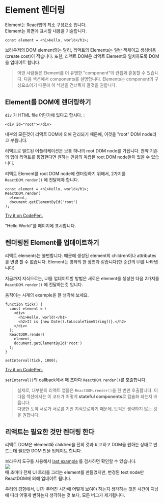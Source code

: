 # Element 렌더링

Element는 React앱의 최소 구성요소 입니다. <br>
Element는 화면에 표시할 내용을 기술합니다.
```
const element = <h1>Hello, world</h1>;
```
브라우저의 DOM element와는 달리, 리액트의 Elements는 일반 객체이고 생성비용(create cost)이 적습니다. 또한, 리액트 DOM은 리액트 Element와 일치하도록 DOM을 업데이트 합니다.

>어떤 사람들은 Element를 더 유명한 "component"의 컨셉과 혼동할 수 있습니다. 다음 섹션에서 components를 설명합니다. Elements는  component의 구성요소이기 때문에 이 섹션을 건너뛰지 말것을 권합니다.

## Element를 DOM에 렌더링하기
``` div ``` 가 HTML file 어딘가에 있다고 합시다. :
```
<div id="root"></div>
```
내부의 모든것이 리액트 DOM에 의해 관리되기 때문에, 이것을 "root" DOM node라고 부릅니다.

리액트로 빌드된 어플리케이션은 보통 하나의 root DOM node를 가집니다. 만약 기존의 앱에 리액트를 통합한다면 원하는 만큼의 독립된 root DOM node들이 있을 수 있습니다.

리액트 Element를 root DOM node에 렌더링하기 위해서, 2가지를 ``` ReactDOM.render() ``` 에 전달해야 합니다.
```
const element = <h1>Hello, world</h1>;
ReactDOM.render(
  element,
  document.getElementById('root')
);
```
<a href="http://codepen.io/gaearon/pen/rrpgNB?editors=1010">Try it on CodePen.</a>

"Hello World"를 페이지에 표시합니다.

## 렌더링된 Element를 업데이트하기
리액트 elements는 불변합니다. 때문에 생성된 element의 children이나 attributes를 변경 할 수 없습니다.
Element는 영화의 한 장면과 같습니다(한 순간의 UI를 나타냅니다)

지금까지 지식으로는, UI를 업데이트할 방법은 새로운 element를 생성한 다음 2가지를 ``` ReactDOM.render() ``` 에 전달하는것 입니다.

움직이는 시계의 example을 잘 생각해 보세요.
```
function tick() {
  const element = (
    <div>
      <h1>Hello, world!</h1>
      <h2>It is {new Date().toLocaleTimeString()}.</h2>
    </div>
  );
  ReactDOM.render(
    element,
    document.getElementById('root')
  );
}

setInterval(tick, 1000);
```
<a href="http://codepen.io/gaearon/pen/gwoJZk?editors=0010">Try it on CodePen.</a>

``` setInterval() ```의 callback에서 매 초마다 ``` ReactDOM.render() ```를 호출합니다.

>실제로, 대부분의 리액트 앱들은 ``` ReactDOM.render() ```을 한 번만 호출합니다. 이 다음 섹션에서는 이 코드가 어떻게 **stateful components**로 캡슐화 되는지 배웁니다. <br> 다양한 토픽 서로가 서로를 기반 지식으로하기 때문에, 토픽은 생략하지 않는 것을 권합니다.

## 리액트는 필요한 것만 렌더링 한다
리액트 DOM은 element와 children을 전의 것과 비교하고 DOM을 원하는 상태로 만드는데 필요한 DOM 만을 업데이트 합니다.

브라우저 도구를 사용해서 <a href="http://codepen.io/gaearon/pen/gwoJZk?editors=0010">last example</a> 를 검사하면 확인할 수 있습니다. <br>
<img src="https://facebook.github.io/react/img/docs/granular-dom-updates.gif"> <br>
매 초마다 전체 UI 트리를 그리는 element를 만들었지만, 변경된 text node만 ReactDOM에 의해 업데이트 됩니다.

우리의 경험에서, UI가 주어진 시간에 어떻게 보여야 하는지 생각하는 것은 시간이 지남에 따라 어떻게 변하는지 생각하는 것 보다, 모든 버그가 제거됩니다.
